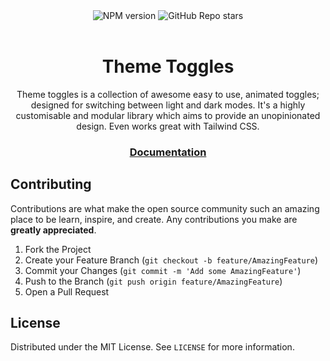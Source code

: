 <div align="center">
    <img alt="NPM version" src="https://img.shields.io/npm/v/theme-toggles?style=for-the-badge">
    <img alt="GitHub Repo stars" src="https://img.shields.io/github/stars/alfieJones/theme-toggles?style=for-the-badge">
</div>

<!-- PROJECT LOGO -->
<br />
<p align="center">
  <h1 align="center">Theme Toggles</h1>

  <p align="center">
    Theme toggles is a collection of awesome easy to use, animated toggles; designed for switching between light and dark modes. It's a highly customisable and modular library which aims to provide an unopinionated design. Even works great with Tailwind CSS.
  </p>
  

</p>
<h3 align="center">
  <a align="center" href="https://toggles.dev">Documentation<a/>
</h3>



<!-- CONTRIBUTING -->
## Contributing

Contributions are what make the open source community such an amazing place to be learn, inspire, and create. Any contributions you make are **greatly appreciated**.

1. Fork the Project
2. Create your Feature Branch (`git checkout -b feature/AmazingFeature`)
3. Commit your Changes (`git commit -m 'Add some AmazingFeature'`)
4. Push to the Branch (`git push origin feature/AmazingFeature`)
5. Open a Pull Request


<!-- LICENSE -->
## License

Distributed under the MIT License. See `LICENSE` for more information.

